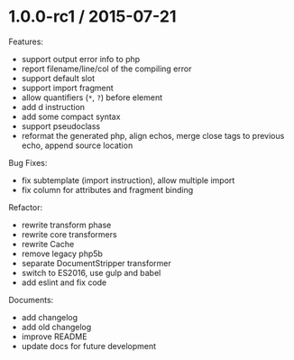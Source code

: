 1.0.0-rc1 / 2015-07-21
========================

Features:
  * support output error info to php
  * report filename/line/col of the compiling error
  * support default slot
  * support import fragment
  * allow quantifiers (`*`, `?`) before element
  * add d instruction
  * add some compact syntax
  * support pseudoclass
  * reformat the generated php, align echos,
    merge close tags to previous echo, append source location

Bug Fixes:
  * fix subtemplate (import instruction), allow multiple import
  * fix column for attributes and fragment binding

Refactor:
  * rewrite transform phase
  * rewrite core transformers
  * rewrite Cache
  * remove legacy php5b
  * separate DocumentStripper transformer
  * switch to ES2016, use gulp and babel
  * add eslint and fix code

Documents:
  * add changelog
  * add old changelog
  * improve README
  * update docs for future development

